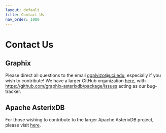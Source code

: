 ```yaml
---
layout: default
title: Contact Us
nav_order: 1000
---
```


# Contact Us 

## Graphix
Please direct all questions to the email [ggalvizo@uci.edu](mailto:ggalvizo@uci.edu), especially if you wish to contribute!
We have a larger GitHub organization [here](https://github.com/graphix-asterixdb), with https://github.com/graphix-asterixdb/package/issues acting as our bug-tracker.

## Apache AsterixDB
For those wishing to contribute to the larger Apache AsterixDB project, please visit [here](https://asterixdb.apache.org/dev-setup.html).
